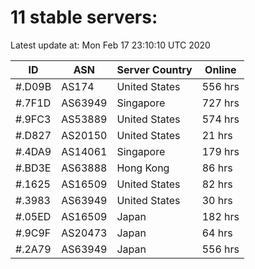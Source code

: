 # 11 stable servers:

Latest update at: Mon Feb 17 23:10:10 UTC 2020

| ID | ASN | Server Country | Online |
| -- | --- | -------------- | ------ |
| #.D09B | AS174 | United States | 556 hrs |
| #.7F1D | AS63949 | Singapore | 727 hrs |
| #.9FC3 | AS53889 | United States | 574 hrs |
| #.D827 | AS20150 | United States | 21 hrs |
| #.4DA9 | AS14061 | Singapore | 179 hrs |
| #.BD3E | AS63888 | Hong Kong | 86 hrs |
| #.1625 | AS16509 | United States | 82 hrs |
| #.3983 | AS63949 | United States | 30 hrs |
| #.05ED | AS16509 | Japan | 182 hrs |
| #.9C9F | AS20473 | Japan | 64 hrs |
| #.2A79 | AS63949 | Japan | 556 hrs |

